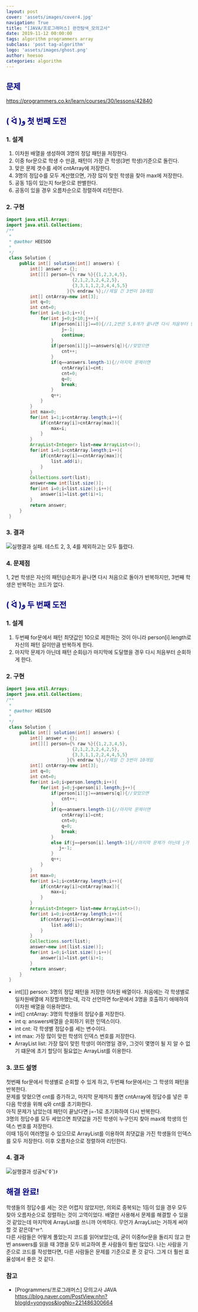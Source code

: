 ```yaml
---
layout: post
cover: 'assets/images/cover4.jpg'
navigation: True
title: "[JAVA/프로그래머스] 완전탐색_모의고사"
date: 2019-11-12 00:00:00
tags: algorithm programmers array
subclass: 'post tag-algorithm'
logo: 'assets/images/ghost.png'
author: heesoo
categories: algorithm
---
```

## <span style="color:navy">문제</span>
<https://programmers.co.kr/learn/courses/30/lessons/42840>

## <span style="color:navy">( ᐛ )و 첫 번째 도전</span>

### 1. 설계
1. 이차원 배열을 생성하여 3명의 정답 패턴을 저장한다.
2. 이중 for문으로 학생 수 만큼, 패턴이 가장 큰 학생(3번 학생)기준으로 돌린다.
3. 맞은 문제 갯수를 세어 cntArray에 저장한다.
4. 3명의 정답수를 모두 계산했으면, 가장 많이 맞힌 학생을 찾아 max에 저장한다.
5. 공동 1등이 있는지 for문으로 판별한다.
6. 공동이 있을 경우 오름차순으로 정렬하여 리턴한다.

### 2. 구현
```java
import java.util.Arrays;
import java.util.Collections;
/**
 *
 * @author HEESOO
 *
 */
 class Solution {
     public int[] solution(int[] answers) {
         int[] answer = {};
         int[][] person={% raw %}{{1,2,3,4,5},
                         {2,1,2,3,2,4,2,5},
                         {3,3,1,1,2,2,4,4,5,5}
                       }{% endraw %};//제일 긴 3번이 10개임
         int[] cntArray=new int[3];
         int q=0;
         int cnt=0;
         for(int i=0;i<3;i++){
             for(int j=0;j<10;j++){
                 if(person[i][j]==0){//1,2번은 5,8개가 끝나면 다시 처음부터 반복
                     j=-1;
                     continue;
                 }
                 if(person[i][j]==answers[q]){//맞았으면
                     cnt++;
                 }
                 if(q==answers.length-1){//마지막 문제이면
                     cntArray[i]=cnt;
                     cnt=0;
                     q=0;
                     break;
                 }
                 q++;
             }
         }
         int max=0;
         for(int i=1;i<cntArray.length;i++){
             if(cntArray[i]>cntArray[max]){
                 max=i;
             }
         }
         ArrayList<Integer> list=new ArrayList<>();
         for(int i=0;i<cntArray.length;i++){
             if(cntArray[i]==cntArray[max]){
                 list.add(i);
             }
         }
         Collections.sort(list);
         answer=new int[list.size()];
         for(int i=0;i<list.size();i++){
             answer[i]=list.get(i)+1;
         }
         return answer;
     }
 }
```
### 3. 결과
![실행결과](./assets/images/191112_3.PNG)
실패. 테스트 2, 3, 4를 제외하고는 모두 틀렸다.

### 4. 문제점
1, 2번 학생은 자신의 패턴(j)순회가 끝나면 다시 처음으로 돌아가 반복하지만, 3번째 학생은 반복하는 코드가 없다.

## <span style="color:navy">( ᐛ )و 두 번째 도전</span>

### 1. 설계
1. 두번째 for문에서 패턴 최댓값인 10으로 제한하는 것이 아니라 person[i].length로 자신의 패턴 길이만큼 반복하게 한다.
2. 마지막 문제가 아닌데 패턴 순회(j)가 마지막에 도달했을 경우 다시 처음부터 순회하게 한다.

### 2. 구현
```java
import java.util.Arrays;
import java.util.Collections;
/**
 *
 * @author HEESOO
 *
 */
 class Solution {
     public int[] solution(int[] answers) {
         int[] answer = {};
         int[][] person={% raw %}{{1,2,3,4,5},
                         {2,1,2,3,2,4,2,5},
                         {3,3,1,1,2,2,4,4,5,5}
                       }{% endraw %};//제일 긴 3번이 10개임
         int[] cntArray=new int[3];
         int q=0;
         int cnt=0;
         for(int i=0;i<person.length;i++){
             for(int j=0;j<person[i].length;j++){
                 if(person[i][j]==answers[q]){//맞았으면
                     cnt++;
                 }
                 if(q==answers.length-1){//마지막 문제이면
                     cntArray[i]=cnt;
                     cnt=0;
                     q=0;
                     break;
                 }
                 else if(j==person[i].length-1){//마지막 문제가 아닌데 j가 끝났을 경우 다시 처음부터
                    j=-1;
                 }
                 q++;
             }
         }
         int max=0;
         for(int i=1;i<cntArray.length;i++){
             if(cntArray[i]>cntArray[max]){
                 max=i;
             }
         }
         ArrayList<Integer> list=new ArrayList<>();
         for(int i=0;i<cntArray.length;i++){
             if(cntArray[i]==cntArray[max]){
                 list.add(i);
             }
         }
         Collections.sort(list);
         answer=new int[list.size()];
         for(int i=0;i<list.size();i++){
             answer[i]=list.get(i)+1;
         }
         return answer;
     }
 }
```
- int[][] person: 3명의 정답 패턴을 저장한 이차원 배열이다. 처음에는 각 학생별로 일차원배열에 저장할까했는데, 각각 선언하면 for문에서 3명을 호출하기 애매하여 이차원 배열을 이용하였다.
- int[] cntArray: 3명의 학생들의 정답수를 저장한다.
- int q: answers배열을 순회하기 위한 인덱스이다.
- int cnt: 각 학생별 정답수를 세는 변수이다.
- int max: 가장 많이 맞힌 학생의 인덱스 번호를 저장한다.
- ArrayList<Integer> list: 가장 많이 맞힌 학생이 여러명일 경우, 그것이 몇명이 될 지 알 수 없기 떄문에 초기 할당이 필요없는 ArrayList를 이용한다.

### 3. 코드 설명  
첫번째 for문에서 학생별로 순회할 수 있게 하고, 두번째 for문에서는 그 학생의 패턴을 반복한다.  
문제를 맞혔으면 cnt를 증가하고, 마지막 문제까지 풀면 cntArray에 정답수를 넣은 후 다음 학생을 위해 q와 cnt를 초기화한다.  
아직 문제가 남았는데 패턴이 끝났다면 j=-1로 초기화하여 다시 반복한다.  
3명의 정답수를 모두 세었으면 최댓값을 가진 학생이 누구인지 찾아 max에 학생의 인덱스 번호를 저장한다.  
이때 1등이 여러명일 수 있으므로 ArrayList를 이용하여 최댓값을 가진 학생들의 인덱스를 모두 저장한다. 이후 오름차순으로 정렬하여 리턴한다.

### 4. 결과
![실행결과](./assets/images/191112_4.PNG)
성공٩(˘◊˘)۶

## <span style="color:navy">해결 완료!</span>
학생들의 정답수를 세는 것은 어렵지 않았지만, 의외로 중복되는 1등이 있을 경우 모두 찾아 오름차순으로 정렬하는 것이 고역이었다. 배열만 사용해서 문제를 해결할 수 있을 것 같았는데 마지막에 ArrayList를 쓰니까 어색하다. 무언가 ArrayList는 거하게 써야할 것 같은데^ㅠ^.  
다른 사람들은 어떻게 풀었는지 코드를 읽어보았는데, 굳이 이중for문을 돌리지 않고 한번 answers를 읽을 때 3명을 모두 비교하여 푼 사람들이 훨씬 많았다. 나는 사람을 기준으로 코드를 작성했다면, 다른 사람들은 문제를 기준으로 푼 것 같다. 그게 더 훨씬 효율성에서 좋은 것 같다.

### 참고
- [Programmers/프로그래머스] 모의고사 JAVA <https://blog.naver.com/PostView.nhn?blogId=yongyos&logNo=221486300664>
